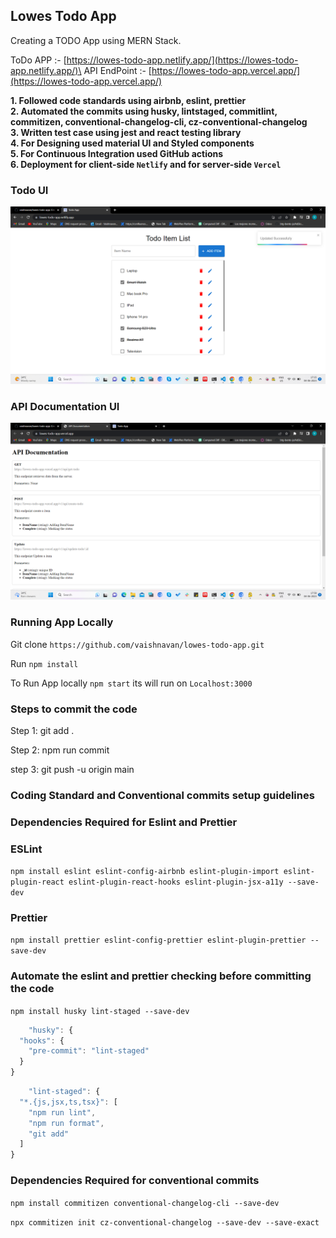 ## Lowes Todo App

Creating a TODO App using MERN Stack.

ToDo APP :- [https://lowes-todo-app.netlify.app/](https://lowes-todo-app.netlify.app/)\
API EndPoint :- [https://lowes-todo-app.vercel.app/](https://lowes-todo-app.vercel.app/)

**1. Followed code standards using airbnb, eslint, prettier**\
**2. Automated the commits using husky, lintstaged, commitlint, commitizen, conventional-changelog-cli, cz-conventional-changelog**\
**3. Written test case using jest and react testing library**\
**4. For Designing used material UI and Styled components**\
**5. For Continuous Integration used GitHub actions**\
**6. Deployment for client-side ``Netlify`` and for server-side ``Vercel``**


### Todo UI
![image description](/public/images/output-screen.png)

### API Documentation UI
![image description](/public/images/api-doc.png)


### Running App Locally
Git clone ``https://github.com/vaishnavan/lowes-todo-app.git``

Run ``npm install``

To Run App locally ``npm start`` its will run on ``Localhost:3000``

### Steps to commit the code

Step 1: git add .

Step 2: npm run commit 

step 3: git push -u origin main

### Coding Standard and Conventional commits setup guidelines

### Dependencies Required for Eslint and Prettier

### ESLint

`` npm install eslint eslint-config-airbnb eslint-plugin-import eslint-plugin-react eslint-plugin-react-hooks eslint-plugin-jsx-a11y --save-dev ``

### Prettier

`` npm install prettier eslint-config-prettier eslint-plugin-prettier --save-dev ``

### Automate the eslint and prettier checking before committing the code

`` npm install husky lint-staged --save-dev ``

```js
    "husky": {
  "hooks": {
    "pre-commit": "lint-staged"
  }
}
```

```js
    "lint-staged": {
  "*.{js,jsx,ts,tsx}": [
    "npm run lint",
    "npm run format",
    "git add"
  ]
}
```

### Dependencies Required for conventional commits

`` npm install commitizen conventional-changelog-cli --save-dev ``

`` npx commitizen init cz-conventional-changelog --save-dev --save-exact ``





